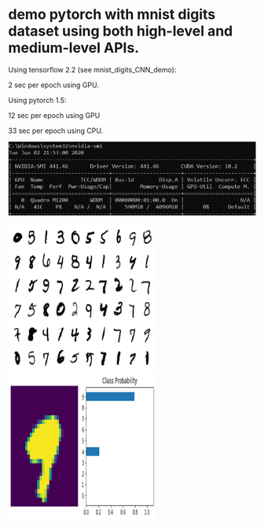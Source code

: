 # demo pytorch with mnist digits dataset using both high-level and medium-level APIs.

Using tensorflow 2.2 (see mnist_digits_CNN_demo):

2 sec per epoch using GPU.


Using pytorch 1.5:

12 sec per epoch using GPU

33 sec per epoch using CPU.

<img src="nvidia-smi.png" width="600px" height="150px" />
 
 
<img src="digit demo.png" width="300px" height="300px" />   <img src="one digit predic demo.png" width="300px" height="300px" />
